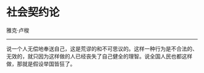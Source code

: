 

# 社会契约论

雅克·卢梭

---

说一个人无偿地奉送自己，这是荒谬的和不可思议的。这样一种行为是不合法的、无效的，就只因为这样做的人已经丧失了自己健全的理智。说全国人民也都这样做，那就是假设举国皆狂了。

